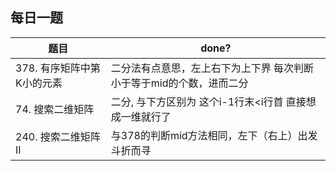 ## 每日一题

|  题目                 |  done?|
|------|----|
|378. 有序矩阵中第K小的元素|二分法有点意思，左上右下为上下界  每次判断小于等于mid的个数，进而二分|
|74. 搜索二维矩阵  |二分, 与下方区别为 这个i-1行末<i行首  直接想成一维就行了|
|240. 搜索二维矩阵 II     | 与378的判断mid方法相同，左下（右上）出发 斗折而寻 |